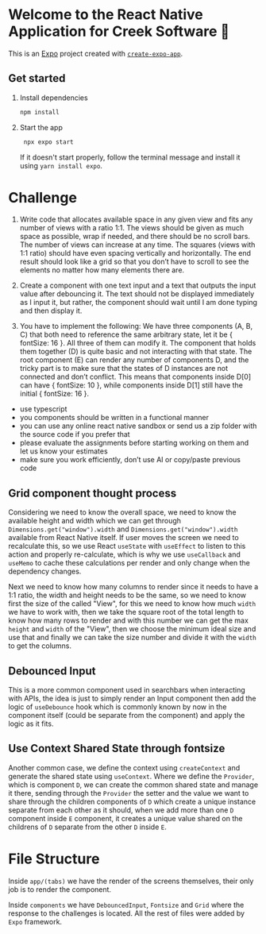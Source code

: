 # Welcome to the React Native Application for Creek Software 👋

This is an [Expo](https://expo.dev) project created with [`create-expo-app`](https://www.npmjs.com/package/create-expo-app).

## Get started

1. Install dependencies

   ```bash
   npm install
   ```

2. Start the app

   ```bash
    npx expo start
   ```

   If it doesn't start properly, follow the terminal message and install it using `yarn install expo`.

# Challenge

1. Write code that allocates available space in any given view and fits any number of
   views with a ratio 1:1. The views should be given as much space as possible, wrap if
   needed, and there should be no scroll bars. The number of views can increase at any
   time. The squares (views with 1:1 ratio) should have even spacing vertically and
   horizontally. The end result should look like a grid so that you don’t have to scroll to see
   the elements no matter how many elements there are.

2. Create a component with one text input and a text that outputs the input value after
   debouncing it. The text should not be displayed immediately as I input it, but rather, the
   component should wait until I am done typing and then display it.

3. You have to implement the following: We have three components (A, B, C) that both
   need to reference the same arbitrary state, let it be { fontSize: 16 }. All three of them can
   modify it. The component that holds them together (D) is quite basic and not interacting
   with that state. The root component (E) can render any number of components D, and
   the tricky part is to make sure that the states of D instances are not connected and don’t
   conflict. This means that components inside D[0] can have { fontSize: 10 }, while
   components inside D[1] still have the initial { fontSize: 16 }.

- use typescript
- you components should be written in a functional manner
- you can use any online react native sandbox or send us a zip folder with the source code if you prefer that
- please evaluate the assignments before starting working on them and let us know your estimates
- make sure you work efficiently, don’t use AI or copy/paste previous code

## Grid component thought process

Considering we need to know the overall space, we need to know the available height and width which we can get through `Dimensions.get("window").width` and `Dimensions.get("window").width` available from React Native itself. If user moves the screen we need to recalculate this, so we use React `useState` with `useEffect` to listen to this action and properly re-calculate, which is why we use `useCallback` and `useMemo` to cache these calculations per render and only change when the dependency changes.

Next we need to know how many columns to render since it needs to have a 1:1 ratio, the width and height needs to be the same, so we need to know first the size of the called "View", for this we need to know how much `width` we have to work with, then we take the square root of the total length to know how many rows to render and with this number we can get the max `height` and `width` of the "View", then we choose the minimum ideal size and use that and finally we can take the size number and divide it with the `width` to get the columns.

## Debounced Input

This is a more common component used in searchbars when interacting with APIs, the idea is just to simply render an Input component then add the logic of `useDebounce` hook which is commonly known by now in the component itself (could be separate from the component) and apply the logic as it fits.

## Use Context Shared State through fontsize

Another common case, we define the context using `createContext` and generate the shared state using `useContext`. Where we define the `Provider`, which is component `D`, we can create the common shared state and manage it there, sending through the `Provider` the setter and the value we want to share through the children components of `D` which create a unique instance separate from each other as it should, when we add more than one `D` component inside `E` component, it creates a unique value shared on the childrens of `D` separate from the other `D` inside `E`.

# File Structure

Inside `app/(tabs)` we have the render of the screens themselves, their only job is to render the component.

Inside `components` we have `DebouncedInput`, `Fontsize` and `Grid` where the response to the challenges is located. All the rest of files were added by `Expo` framework.
